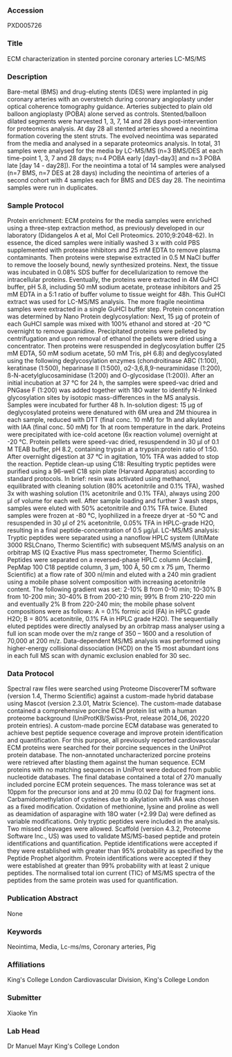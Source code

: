 ### Accession
PXD005726

### Title
ECM characterization in stented porcine coronary arteries LC-MS/MS

### Description
Bare-metal (BMS) and drug-eluting stents (DES) were implanted in pig coronary arteries with an overstretch during coronary angioplasty under optical coherence tomography guidance. Arteries subjected to plain old balloon angioplasty (POBA) alone served as controls. Stented/balloon dilated segments were harvested 1, 3, 7, 14 and 28 days post-intervention for proteomics analysis. At day 28 all stented arteries showed a neointima formation covering the stent struts. The evolved neointima was separated from the media and analysed in a separate proteomics analysis. In total, 31 samples were analysed for the media by LC-MS/MS (n=3 BMS/DES at each time-point 1, 3, 7 and 28 days; n=4 POBA early [day1-day3] and n=3 POBA late [day 14 - day28]). For the neointima a total of 14 samples were analysed (n=7 BMS, n=7 DES at 28 days) including the neointima of arteries of a second cohort with 4 samples each for BMS and DES day 28. The neointima samples were run in duplicates.

### Sample Protocol
Protein enrichment: ECM proteins for the media samples were enriched using a three-step extraction method, as previously developed in our laboratory (Didangelos A et al, Mol Cell Proteomics. 2010;9:2048-62). In essence, the diced samples were initially washed 3 x with cold PBS supplemented with protease inhibitors and 25 mM EDTA to remove plasma contaminants. Then proteins were stepwise extracted in 0.5 M NaCl buffer to remove the loosely bound, newly synthesized proteins. Next, the tissue was incubated in 0.08% SDS buffer for decellularization to remove the intracellular proteins. Eventually, the proteins were extracted in 4M GuHCl buffer, pH 5.8, including 50 mM sodium acetate, protease inhibitors and 25 mM EDTA in a 5:1 ratio of buffer volume to tissue weight for 48h. This GuHCl extract was used for LC-MS/MS analysis. The more fragile neointima samples were extracted in a single GuHCl buffer step. Protein concentration was determined by Nano Protein deglycosylation: Next, 15 µg of protein of each GuHCl sample was mixed with 100% ethanol and stored at -20 °C overnight to remove guanidine. Precipitated proteins were pelleted by centrifugation and upon removal of ethanol the pellets were dried using a concentrator. Then proteins were resuspended in deglycosylation buffer (25 mM EDTA, 50 mM sodium acetate, 50 mM Tris, pH 6.8) and deglycosylated using the following deglycosylation enzymes (chondroitinase ABC (1:100), keratinase (1:500), heparinase II (1:500), α2-3,6,8,9-neuraminidase (1:200), ß-N-acetylglucosaminidase (1:200) and O-glycosidase (1:200)). After an initial incubation at 37 °C for 24 h, the samples were speed-vac dried and PNGase F (1:200) was added together with 18O water to identify N-linked glycosylation sites by isotopic mass-differences in the MS analysis. Samples were incubated for further 48 h.  In-solution digest: 15 µg of deglycosylated proteins were denatured with 6M urea and 2M thiourea in each sample, reduced with DTT (final conc. 10 mM) for 1h and alkylated with IAA (final conc. 50 mM) for 1h at room temperature in the dark. Proteins were precipitated with ice-cold acetone (6x reaction volume) overnight at -20 °C. Protein pellets were speed-vac dried, resuspendend in 30 µl of 0.1 M TEAB buffer, pH 8.2, containing trypsin at a trypsin:protein ratio of 1:50. After overnight digestion at 37 °C in agitation, 10% TFA was added to stop the reaction.  Peptide clean-up using C18: Resulting tryptic peptides were purified using a 96-well C18 spin plate (Harvard Apparatus) according to standard protocols. In brief: resin was activated using methanol, equilibrated with cleaning solution (80% acetonitrile and 0.1% TFA), washed 3x with washing solution (1% acetonitrile and 0.1% TFA), always using 200 µl of volume for each well. After sample loading and further 3 wash steps, samples were eluted with 50% acetonitrile and 0.1% TFA twice. Eluted samples were frozen at -80 °C, lyophilized in a freeze dryer at -50 °C and resuspended in 30 µl of 2% acetonitrile, 0.05% TFA in HPLC-grade H2O, resulting in a final peptide-concentration of 0.5 µg/µl. LC-MS/MS analysis: Tryptic peptides were separated using a nanoflow HPLC system (UltiMate 3000 RSLCnano, Thermo Scientific) with subsequent MS/MS analysis on an orbitrap MS (Q Exactive Plus mass spectrometer, Thermo Scientific). Peptides were separated on a reversed-phase HPLC column (Acclaim, PepMap 100 C18 peptide column, 3 µm, 100 Å, 50 cm x 75 µm, Thermo Scientific) at a flow rate of 300 nl/min and eluted with a 240 min gradient using a mobile phase solvent composition with increasing acetonitrile content. The following gradient was set: 2-10% B from 0-10 min; 10-30% B from 10-200 min; 30-40% B from 200-210 min; 99% B from 210-220 min and eventually 2% B from 220-240 min; the mobile phase solvent compositions were as follows: A = 0.1% formic acid (FA) in HPLC grade H2O; B = 80% acetonitrile, 0.1% FA in HPLC grade H2O). The sequentially eluted peptides were directly analysed by an orbitrap mass analyser using a full ion scan mode over the m/z range of 350 – 1600 and a resolution of 70,000 at 200 m/z. Data-dependent MS/MS analysis was performed using higher-energy collisional dissociation (HCD) on the 15 most abundant ions in each full MS scan with dynamic exclusion enabled for 30 sec.

### Data Protocol
Spectral raw files were searched using Proteome DiscovererTM software (version 1.4, Thermo Scientific) against a custom-made hybrid database using Mascot (version 2.3.01, Matrix Science). The custom-made database contained a comprehensive porcine ECM protein list with a human proteome background (UniProtKB/Swiss-Prot, release 2014_06, 20220 protein entries). A custom-made porcine ECM database was generated to achieve best peptide sequence coverage and improve protein identification and quantification. For this purpose, all previously reported cardiovascular ECM proteins were searched for their porcine sequences in the UniProt protein database. The non-annotated uncharacterized porcine proteins were retrieved after blasting them against the human sequence. ECM proteins with no matching sequences in UniProt were deduced from public nucleotide databases. The final database contained a total of 270 manually included porcine ECM protein sequences. The mass tolerance was set at 10ppm for the precursor ions and at 20 mmu (0.02 Da) for fragment ions. Carbamidomethylation of cysteines due to alkylation with IAA was chosen as a fixed modification. Oxidation of methionine, lysine and proline as well as deamidation of asparagine with 18O water (+2.99 Da) were defined as variable modifications. Only tryptic peptides were included in the analysis. Two missed cleavages were allowed. Scaffold (version 4.3.2, Proteome Software Inc., US) was used to validate MS/MS-based peptide and protein identifications and quantification. Peptide identifications were accepted if they were established with greater than 95% probability as specified by the Peptide Prophet algorithm. Protein identifications were accepted if they were established at greater than 99% probability with at least 2 unique peptides. The normalised total ion current (TIC) of MS/MS spectra of the peptides from the same protein was used for quantification.

### Publication Abstract
None

### Keywords
Neointima, Media, Lc-ms/ms, Coronary arteries, Pig

### Affiliations
King's College London
Cardiovascular Division, King's College London

### Submitter
Xiaoke Yin

### Lab Head
Dr Manuel Mayr
King's College London


